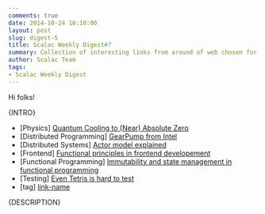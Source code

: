 ```yaml
---
comments: true
date: 2014-10-24 16:10:00
layout: post
slug: digest-5
title: Scalac Weekly Digest#7
summary: Collection of interesting links from around of web chosen for you by Scalac team
author: Scalac Team
tags:
- Scalac Weekly Digest
---
```


Hi folks! 

{INTRO}

* \[Physics\] [Quantum Cooling to (Near) Absolute Zero](https://www.youtube.com/watch?v=7jT5rbE69ho) 
* \[Distributed Programming\] [GearPump from Intel](https://github.com/intel-hadoop/gearpump)
* \[Distributed Systems\] [Actor model explained](http://channel9.msdn.com/Shows/Going+Deep/Hewitt-Meijer-and-Szyperski-The-Actor-Model-everything-you-wanted-to-know-but-were-afraid-to-ask)
* \[Frontend\] [Functional principles in frontend developement](http://www.infoq.com/presentations/om-clojurescript-facebook-react)
* \[Functional Programming\] [Immutability and state management in functional programming](http://clojure.org/state)
* \[Testing\] [Even Tetris is hard to test](http://blog.jwhitham.org/2014/10/its-hard-to-test-software-even-simple.html)
* \[tag\] [link-name](link)

{DESCRIPTION}



